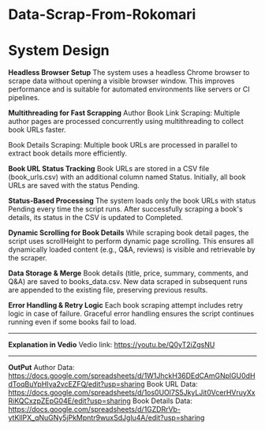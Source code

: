# Data-Scrap-From-Rokomari
# System Design
**Headless Browser Setup**
 The system uses a headless Chrome browser to scrape data without opening a visible browser window. This improves performance and is suitable for automated environments like servers or CI pipelines.

**Multithreading for Fast Scrapping**
Author Book Link Scraping:
 Multiple author pages are processed concurrently using multithreading to collect book URLs faster.

Book Details Scraping:
 Multiple book URLs are processed in parallel to extract book details more efficiently.

**Book URL Status Tracking**
Book URLs are stored in a CSV file (book_urls.csv) with an additional column named Status.
Initially, all book URLs are saved with the status Pending.

**Status-Based Processing**
The system loads only the book URLs with status Pending every time the script runs.
After successfully scraping a book's details, its status in the CSV is updated to Completed.


**Dynamic Scrolling for Book Details**
While scraping book detail pages, the script uses scrollHeight to perform dynamic page scrolling.
 This ensures all dynamically loaded content (e.g., Q&A, reviews) is visible and retrievable by the scraper.

**Data Storage & Merge**
Book details (title, price, summary, comments, and Q&A) are saved to books_data.csv.
New data scraped in subsequent runs are appended to the existing file, preserving previous results.


**Error Handling & Retry Logic**
Each book scraping attempt includes retry logic in case of failure.
Graceful error handling ensures the script continues running even if some books fail to load.

--------------------------------------------------------------------------------------------------------------
**Explanation in Vedio**
Vedio link: https://youtu.be/Q0yT2iZgsNU

--------------------------------------------------------------------------------------------------------------------
**OutPut**
Author Data: https://docs.google.com/spreadsheets/d/1W1JhckH36DEdCAmGNplGU0dHdToqBuYpHIya2vcEZFQ/edit?usp=sharing
Book URL Data: https://docs.google.com/spreadsheets/d/1os0UOl7S5JkyLJit0VcerHVruyXxRiKQCxzpZEpG04E/edit?usp=sharing
Book Details Data: https://docs.google.com/spreadsheets/d/1GZDRrVb-ytKllPX_qNuGNy5jPkMpntr9wuxSdJglu4A/edit?usp=sharing
